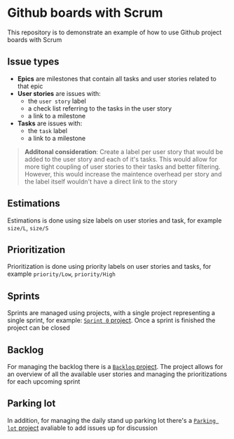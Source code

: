 # Github boards with Scrum

This repository is to demonstrate an example of how to use Github project boards with Scrum

## Issue types

- **Epics** are milestones that contain all tasks and user stories related to that epic
- **User stories** are issues with:
  - the `user story` label
  - a check list referring to the tasks in the user story
  - a link to a milestone
- **Tasks** are issues with:
  - the `task` label
  - a link to a milestone
  
> **Additonal consideration**: Create a label per user story that would be added to the user story and each of it's tasks. This would allow for more tight coupling of user stories to their tasks and better filtering. However, this would increase the maintence overhead per story and the label itself wouldn't have a direct link to the story
  
## Estimations

Estimations is done using size labels on user stories and task, for example `size/L`, `size/S`

## Prioritization

Prioritization is done using priority labels on user stories and tasks, for example `priority/Low`, `priority/High`

## Sprints

Sprints are managed using projects, with a single project representing a single sprint, for example: [`Sprint 0` project](https://github.com/EliiseS/board-demo/projects/1). Once a sprint is finished the project can be closed

## Backlog

For managing the backlog there is a [`Backlog` project](https://github.com/EliiseS/board-demo/projects/2). The project allows for an overview of all the available user stories and managing the prioritizations for each upcoming sprint

## Parking lot

In addition, for managing the daily stand up parking lot there's a [`Parking lot` project](https://github.com/EliiseS/board-demo/projects/3) avaliable to add issues up for discussion


